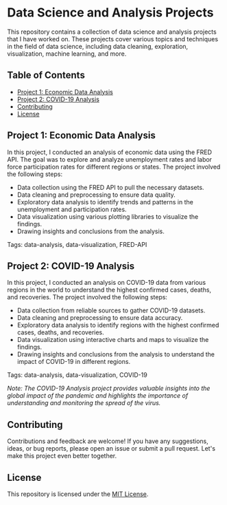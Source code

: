 # Data Science and Analysis Projects

This repository contains a collection of data science and analysis projects that I have worked on. These projects cover various topics and techniques in the field of data science, including data cleaning, exploration, visualization, machine learning, and more.

## Table of Contents

- [Project 1: Economic Data Analysis](https://github.com/Martins-Code/DataScienceProjects/blob/main/economic_data.ipynb)
- [Project 2: COVID-19 Analysis](https://github.com/Martins-Code/DataScienceProjects/blob/main/covid_analysis.ipynb)
- [Contributing](#contributing)
- [License](#license)

## Project 1: Economic Data Analysis

In this project, I conducted an analysis of economic data using the FRED API. The goal was to explore and analyze unemployment rates and labor force participation rates for different regions or states. The project involved the following steps:

- Data collection using the FRED API to pull the necessary datasets.
- Data cleaning and preprocessing to ensure data quality.
- Exploratory data analysis to identify trends and patterns in the unemployment and participation rates.
- Data visualization using various plotting libraries to visualize the findings.
- Drawing insights and conclusions from the analysis.

Tags: data-analysis, data-visualization, FRED-API

## Project 2: COVID-19 Analysis

In this project, I conducted an analysis on COVID-19 data from various regions in the world to understand the highest confirmed cases, deaths, and recoveries. The project involved the following steps:

- Data collection from reliable sources to gather COVID-19 datasets.
- Data cleaning and preprocessing to ensure data accuracy.
- Exploratory data analysis to identify regions with the highest confirmed cases, deaths, and recoveries.
- Data visualization using interactive charts and maps to visualize the findings.
- Drawing insights and conclusions from the analysis to understand the impact of COVID-19 in different regions.

Tags: data-analysis, data-visualization, COVID-19

_Note: The COVID-19 Analysis project provides valuable insights into the global impact of the pandemic and highlights the importance of understanding and monitoring the spread of the virus._

## Contributing

Contributions and feedback are welcome! If you have any suggestions, ideas, or bug reports, please open an issue or submit a pull request. Let's make this project even better together.

## License

This repository is licensed under the [MIT License](https://opensource.org/licenses/MIT).
